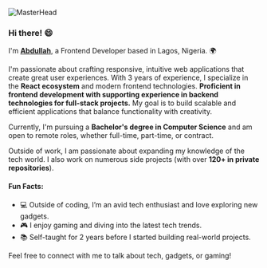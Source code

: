 ![MasterHead](https://qrangers.com/wp-content/uploads/2021/09/Banner-Introduction-to-3D-Animation.png)    

### Hi there! 😄 

I'm [**Abdullah**](https://abdullah-ai-portfolio-blog.vercel.app/), a Frontend Developer based in Lagos, Nigeria. 🌍                

I'm passionate about crafting responsive, intuitive web applications that create great user experiences. With 3 years of experience, I specialize in the **React ecosystem** and modern frontend technologies. **Proficient in frontend development with supporting experience in backend technologies for full-stack projects.** My goal is to build scalable and efficient applications that balance functionality with creativity.

Currently, I'm pursuing a **Bachelor's degree in Computer Science** and am open to remote roles, whether full-time, part-time, or contract.

Outside of work, I am passionate about expanding my knowledge of the tech world. I also work on numerous side projects (with over **120+ in private repositories**).

#### Fun Facts:
- 💻 Outside of coding, I’m an avid tech enthusiast and love exploring new gadgets.
- 🎮 I enjoy gaming and diving into the latest tech trends.
- 📚 Self-taught for 2 years before I started building real-world projects.

Feel free to connect with me to talk about tech, gadgets, or gaming!
